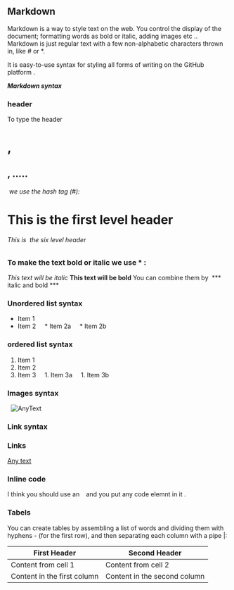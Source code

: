 ## Markdown 

Markdown is a way to style text on the web. You control the display of the document; formatting words as bold or italic, adding images etc ..
Markdown is just regular text with a few non-alphabetic characters thrown in, like # or *.

It is easy-to-use syntax for styling all forms of writing on the GitHub platform . 

***Markdown syntax***

### header  

To type the header <h1> , <h2> , ..... <h6> we use the hash tag (#): 
# This is the first level header  
###### This is  the six level header


### To make the text bold or italic we use * :
*This text will be italic*
**This text will be bold**
You can combine them by  *** italic and bold *** 

### Unordered list syntax 

* Item 1 
* Item 2 
    * Item 2a 
    * Item 2b 

### ordered list syntax 
1. Item 1
1. Item 2
1. Item 3 
    1. Item 3a
    1. Item 3b


### Images syntax 

  ![AnyText](url) 

### Link syntax 

### Links 

[Any text](url) 

### Inline code
I think you should use an ` ` and you put any code elemnt in it .


### Tabels 

You can create tables by assembling a list of words and dividing them with hyphens - (for the first row), and then separating each column with a pipe |: 

First Header | Second Header
------------ | -------------
Content from cell 1 | Content from cell 2
Content in the first column | Content in the second column
